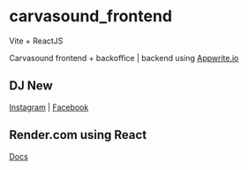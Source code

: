 # carvasound_frontend
Vite + ReactJS

Carvasound frontend + backoffice | backend using [Appwrite.io](https://appwrite.io/)

## DJ New
[Instagram](https://www.instagram.com/carvasound/) | [Facebook](https://www.facebook.com/carvasound/)


## Render.com using React
[Docs](https://render.com/docs/deploy-create-react-app)